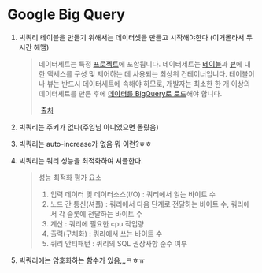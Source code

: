# Google Big Query

1. 빅쿼리 테이블을 만들기 위해서는 데이터셋을 만들고 시작해야한다 (이거몰라서 두시간 헤맴)

   > 데이터세트는 특정 [프로젝트](https://cloud.google.com/docs/overview?hl=ko#projects)에 포함됩니다. 데이터세트는 [테이블](https://cloud.google.com/bigquery/docs/tables?hl=ko)과 [뷰](https://cloud.google.com/bigquery/docs/views?hl=ko)에 대한 액세스를 구성 및 제어하는 데 사용되는 최상위 컨테이너입니다. 테이블이나 뷰는 반드시 데이터세트에 속해야 하므로, 개발자는 최소한 한 개 이상의 데이터세트를 만든 후에 [데이터를 BigQuery로 로드](https://cloud.google.com/bigquery/loading-data-into-bigquery?hl=ko)해야 합니다.
   >
   > ​																																									[출처](https://cloud.google.com/bigquery/docs/datasets-intro?hl=ko)

2. 빅쿼리는 주키가 없다(주임님 아니었으면 몰랐음)

3. 빅쿼리는 auto-increase가 없음 뭐 이런?ㅎㅎ

4. 빅쿼리는 쿼리 성능을 최적화하여 셔플한다.

   > 성능 최적화 평가 요소
   >
   > 1. 입력 데이터 및 데이터소스(I/O) : 쿼리에서 읽는 바이트 수
   > 2. 노드 간 통신(셔플) : 쿼리에서 다음 단계로 전달하는 바이트 수, 쿼리에서 각 슬롯에 전달하는 바이트 수
   > 3. 계산 : 쿼리에 필요한 cpu 작업량
   > 4. 출력(구체화) : 쿼리에서 쓰는 바이트 수
   > 5. 쿼리 안티패턴 : 쿼리의 SQL 권장사항 준수 여부

5. 빅쿼리에는 암호화하는 함수가 있음,,,ㅋㅎㅠ
